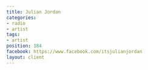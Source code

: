 ```yaml
---
title: Julian Jordan
categories:
- radio
- artist
tags:
- artist
position: 184
facebook: https://www.facebook.com/itsjulianjordan
layout: client
---
```


